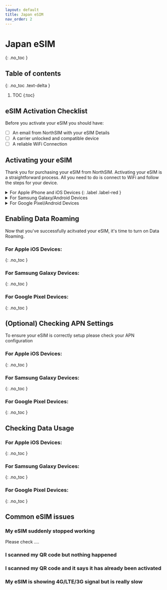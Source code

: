 ```yaml
---
layout: default
title: Japan eSIM
nav_order: 2
---
```


# Japan eSIM
{: .no_toc }

## Table of contents
{: .no_toc .text-delta }

1. TOC
{:toc}

## eSIM Activation Checklist

Before you activate your eSIM you should have:

- [ ] An email from NorthSIM with your eSIM Details
- [ ] A carrier unlocked and compatible device
- [ ] A reliable WiFi Connection

## Activating your eSIM

Thank you for purchasing your eSIM from NorthSIM. Activating your eSIM is a straightforward process. All you need to do is connect to WiFi and follow the steps for your device.

<details markdown="block">
  <summary>
    For Apple iPhone and iOS Devices
    {: .label .label-red }
  </summary>

{: .highlight }
Go to Settings > Mobile (Cellular)

![](../../assets/images/iphone-add-esim/1.gif){:width="40%"}

{: .highlight }
Then tap on add an eSIM

![](../../assets/images/iphone-add-esim/2.gif){:width="40%"}

{: .highlight }
Choose the use QR Code option

![](../../assets/images/iphone-add-esim/3.gif){:width="40%"}

{: .highlight }
Scan your QR Code (or enter your QR details manually if you have been given them)

![](../../assets/images/iphone-add-esim/4.gif){:width="40%"}

</details>

<details markdown="block">
  <summary>
    For Samsung Galaxy/Android Devices
  </summary>

{: .highlight }
Go to Settings > Connections

![](../../assets/images/samsung-add-esim/1.gif){:width="40%"}

{: .highlight }
Then tap on SIM Card Manager

![](../../assets/images/samsung-add-esim/2.gif){:width="40%"}

{: .highlight }
Tap on Add Mobile Plan

![](../../assets/images/samsung-add-esim/3.gif){:width="40%"}

{: .highlight }
Tap on Scan Carrier QR Code

![](../../assets/images/samsung-add-esim/4.gif){:width="40%"}

{: .highlight }
Scan your QR Code (or enter your QR details manually if you have been given them)

![](../../assets/images/samsung-add-esim/5.gif){:width="40%"}

</details>


<details markdown="block">
  <summary>
    For Google Pixel/Android Devices
  </summary>

{: .highlight }
- Go to Settings > Network & Internet
- Look for the SIMs menu and click the + button
- Tap on Download a SIM instead
- Tap Next and follow the instructions
- Scan your QR code

</details>



## Enabling Data Roaming

Now that you've successfully acitvated your eSIM, it's time to turn on Data Roaming.

### For Apple iOS Devices:
{: .no_toc }


### For Samsung Galaxy Devices:
{: .no_toc }


### For Google Pixel Devices:
{: .no_toc }



## (Optional) Checking APN Settings

To ensure your eSIM is correctly setup please check your APN configuration

### For Apple iOS Devices:
{: .no_toc }


### For Samsung Galaxy Devices:
{: .no_toc }


### For Google Pixel Devices:
{: .no_toc }



## Checking Data Usage

### For Apple iOS Devices:
{: .no_toc }


### For Samsung Galaxy Devices:
{: .no_toc }


### For Google Pixel Devices:
{: .no_toc }



## Common eSIM issues

### My eSIM suddenly stopped working

Please check ....

### I scanned my QR code but nothing happened

### I scanned my QR code and it says it has already been activated

### My eSIM is showing 4G/LTE/3G signal but is really slow

